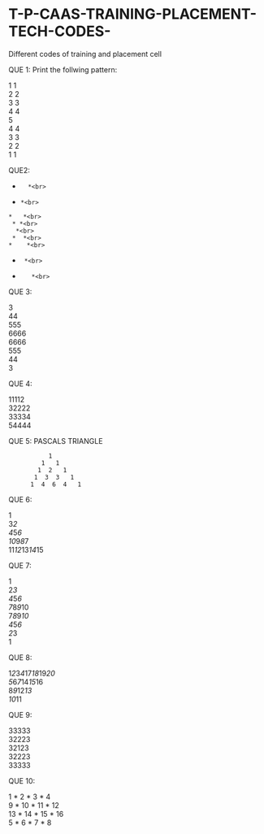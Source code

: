 # T-P-CAAS-TRAINING-PLACEMENT-TECH-CODES-
Different codes of training and placement cell

QUE 1: Print the follwing pattern:

1         1<br>
 2       2<br>
   3    3<br>
    4  4<br>
      5<br>
     4  4<br>
    3    3<br>
   2      2<br>
  1        1<br>
   
   
  QUE2:
  
  *       *<br>
   *     *<br>
    *   *<br>
     * *<br>
      *<br>
     *  *<br>
    *    *<br>
   *      *<br>
  *        *<br>
  
  QUE 3:
  
  3<br>
  44<br>
  555<br>
  6666<br>
  6666<br>
  555<br>
  44<br>
  3<br>
  
  
  QUE 4:
  
  11112<br>
  32222<br>
  33334<br>
  54444<br>
  
  
  QUE 5: PASCALS TRIANGLE
  
               1
             1   1
            1  2   1
           1  3  3   1
          1  4  6  4   1
          
          
  QUE 6: 
  
  1<br>
  3*2<br>
  4*5*6<br>
  10*9*8*7<br>
  11*12*13*14*15<br>
  
  
  QUE 7:
  
  1<br>
  2*3<br>
  4*5*6<br>
  7*8*9*10<br>
  7*8*9*10<br>
  4*5*6<br>
  2*3<br>
  1<br>
  
  
  QUE 8:
  
  
  1*2*3*4*17*18*19*20<br>
    5*6*7*14*15*16<br>
      8*9*12*13<br>
        10*11<br>
        
        
  QUE 9:
  
  
  33333<br>
  32223<br>
  32123<br>
  32223<br>
  33333<br>
  
  
  QUE 10:
  
  1 * 2 * 3 * 4<br>
  9 * 10 * 11 * 12<br>
  13 * 14 * 15 * 16<br>
  5 * 6 * 7 * 8<br>
